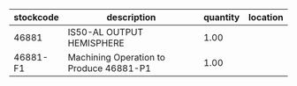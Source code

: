 |stockcode|description|quantity|location|
|---------|-----------|--------|--------|
|46881|IS50-AL OUTPUT HEMISPHERE|1.00||
|46881-F1|Machining Operation to Produce 46881-P1|1.00||

